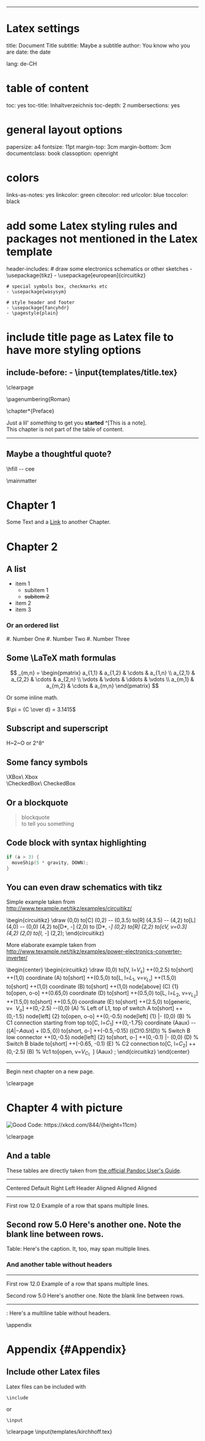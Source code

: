 <!--
Template to create a good looking pdf document from markdown with the help of a little Latex.
A lot of inspiration is taken from https://github.com/chiakaivalya/thesis-markdown-pandoc. Thank you.

This markdown file can be converted directly from vim:

Convert to pdf
	:!pandoc % -o %:r.pdf
Convert to tex (for further adjustments or to include it in another markdown file)
	:!pandoc % -o %:r.tex
Convert using the make file
	:!make
-->

---
# Latex settings

title: Document Title
subtitle: Maybe a subtitle
author: You know who you are
date: the date

lang: de-CH

# table of content
toc: yes
toc-title: Inhaltverzeichnis
toc-depth: 2
numbersections: yes

# general layout options
papersize: a4
fontsize: 11pt
margin-top: 3cm
margin-bottom: 3cm
documentclass: book
classoption: openright

# colors
links-as-notes: yes
linkcolor: green
citecolor: red
urlcolor: blue
toccolor: black

# add some Latex styling rules and packages not mentioned in the Latex template
header-includes:
	# draw some electronics schematics or other sketches
	- \usepackage{tikz}
	- \usepackage[european]{circuitikz}

	# special symbols box, checkmarks etc
	- \usepackage{wasysym}

	# style header and footer
	- \usepackage{fancyhdr}
	- \pagestyle{plain}

# include title page as Latex file to have more styling options
include-before:
	- \input{templates/title.tex}
---

\clearpage
<!-- Use roman site numbers for first preface ant toc -->
\pagenumbering{Roman}

\chapter*{Preface}

Just a lil' *something* to get you **started** ^[This is a note].  
This chapter is not part of the table of content.

-----
Maybe a thoughtful quote?
-----

\hfill -- cee

<!-- start with page number 1 -->
\mainmatter

# Chapter 1
Some Text and a [Link](#Appendix) to another Chapter.

# Chapter 2

## A list

- item 1
	+ subitem 1
	+ ~~subitem 2~~
- item 2
- item 3

### Or an ordered list

#. Number One
#. Number Two
#. Number Three

## Some \LaTeX math formulas

$$
_{m,n} = 
 \begin{pmatrix}
  a_{1,1} & a_{1,2} & \cdots & a_{1,n} \\
  a_{2,1} & a_{2,2} & \cdots & a_{2,n} \\
  \vdots  & \vdots  & \ddots & \vdots  \\
  a_{m,1} & a_{m,2} & \cdots & a_{m,n} 
 \end{pmatrix}
$$

Or some inline math.

$\pi = {C \over d} = 3.1415$

## Subscript and superscript

H~2~O or 2^8^

## Some fancy symbols

\XBox\				Xbox  
\CheckedBox\ 	CheckedBox  

## Or a blockquote

> blockquote  
> to tell you something

## Code block with syntax highlighting

~~~~~~~{.C .numberLines startFrom="13"}
if (a > 3) {
  moveShip(5 * gravity, DOWN);
}
~~~~~~~

## You can even draw schematics with tikz

Simple example taken from  
<http://www.texample.net/tikz/examples/circuitikz/>

\begin{circuitikz} \draw
	(0,0) to[C] (0,2) -- (0,3.5)
  to[R] (4,3.5) -- (4,2)
  to[L] (4,0) -- (0,0)
  (4,2) to[D*, *-*]
	(2,0) to [D*, -*]
	(0,2) to[R]
	(2,2) to[cV, v=0.3] (4,2)
  (2,0) to[I, -*] (2,2);
\end{circuitikz}

More elaborate example taken from  
<http://www.texample.net/tikz/examples/power-electronics-converter-inverter/>

\begin{center}
\begin{circuitikz}
	\draw
  (0,0)
	to[V, l=$V_s$] ++(0,2.5)
	to[short] ++(1,0) coordinate (A)
	to[short] ++(0.5,0)
	to[L, l=$L_1$, v=$v_{L_1}$] ++(1.5,0)
	to[short] ++(1,0) coordinate (B)
	to[short] ++(1,0) node[above] (C) {1}
	to[open, o-o] ++(0.65,0) coordinate (D)
	to[short] ++(0.5,0)
	to[L, l=$L_2$, v=$v_{L_2}$] ++(1.5,0)
	to[short] ++(0.5,0) coordinate (E)
	to[short] ++(2.5,0)
	to[generic, v=$~~V_o$] ++(0,-2.5)
	--(0,0)
	(A)                                         % Left of L1, top of switch A
	to[short] ++(0,-1.5) node[left] {2}
	to[open, o-o] ++(0,-0.5) node[left] {1}
	|- (0,0)
	(B)                                         % C1 connection starting from top
	to[C, l=$C_1$] ++(0,-1.75) coordinate (Aaux)
	-- ($(A |- Aaux) + (0.5,0)$)
	to[short, o-] ++(-0.5,-0.15)
	($(C)!0.5!(D)$)                             % Switch B low connector
	++(0,-0.5) node[left] {2}
	to[short, o-] ++(0,-0.1)
	|- (0,0)
	(D)                                         % Switch B blade
	to[short] ++(-0.65, -0.1)
	(E)                                         % C2 connection
	to[C, l=$C_2$] ++(0,-2.5)
	(B)                                         % Vc1
	to[open, v=$V_{C_1}~~$] (Aaux)
	;
\end{circuitikz}
\end{center}

---------------

Begin next chapter on a new page.

\clearpage

# Chapter 4 with picture

![Good Code: <https://xkcd.com/844/>](img/good_code.png){height=11cm}

\clearpage

## And a table

These tables are directly taken from [the official Pandoc User's Guide](http://pandoc.org/README.html#tables).

-------------------------------------------------------------
 Centered   Default           Right Left
  Header    Aligned         Aligned Aligned
----------- ------- --------------- -------------------------
   First    row                12.0 Example of a row that
                                    spans multiple lines.

  Second    row                 5.0 Here's another one. Note
                                    the blank line between
                                    rows.
-------------------------------------------------------------

Table: Here's the caption. It, too, may span
multiple lines.

### And another table without headers

----------- ------- --------------- -------------------------
   First    row                12.0 Example of a row that
                                    spans multiple lines.

  Second    row                 5.0 Here's another one. Note
                                    the blank line between
                                    rows.
----------- ------- --------------- -------------------------

: Here's a multiline table without headers.

\appendix

# Appendix {#Appendix}

## Include other Latex files

Latex files can be included with 

	\include

or

	\input

\clearpage
\input{templates/kirchhoff.tex}
